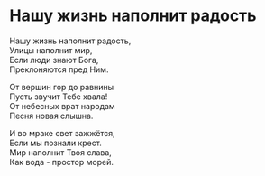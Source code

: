 # Нашу жизнь наполнит радость
Нашу жизнь наполнит радость,  
Улицы наполнит мир,  
Если люди знают Бога,  
Преклоняются пред Ним.  
  
От вершин гор до равнины  
Пусть звучит Тебе хвала!  
От небесных врат народам  
Песня новая слышна.  
  
И во мраке свет зажжётся,  
Если мы познали крест.  
Мир наполнит Твоя слава,  
Как вода - простор морей.  
